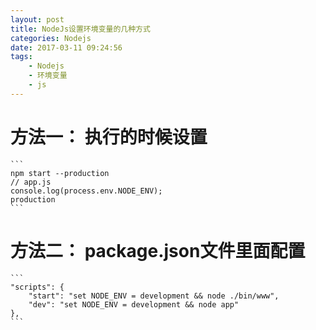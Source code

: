 ```yaml
---
layout: post
title: NodeJs设置环境变量的几种方式
categories: Nodejs
date: 2017-03-11 09:24:56
tags: 
    - Nodejs
    - 环境变量
    - js
---
```



方法一： 执行的时候设置
=====================================
    ```
    npm start --production
    // app.js
    console.log(process.env.NODE_ENV);
    production
    ```

方法二： package.json文件里面配置
=====================================

    ```
    "scripts": {
        "start": "set NODE_ENV = development && node ./bin/www",
        "dev": "set NODE_ENV = development && node app"
    },
    ```
